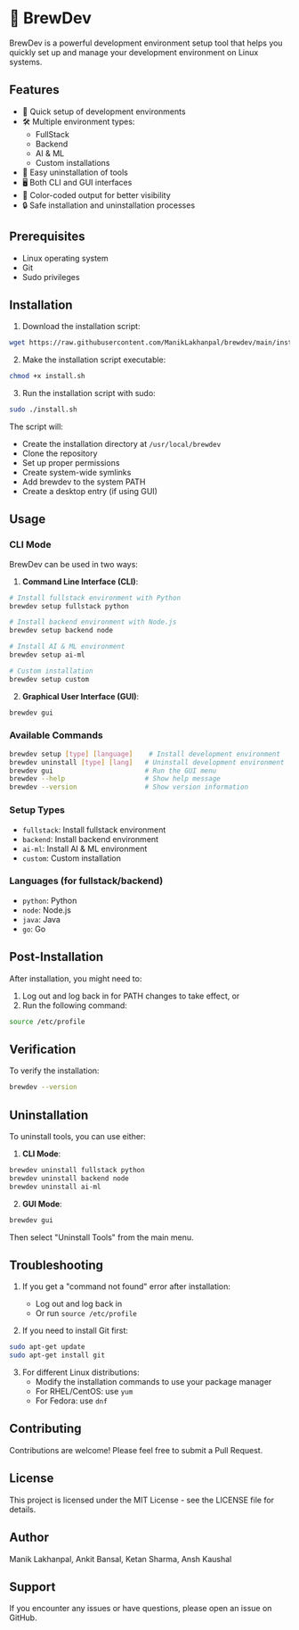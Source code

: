 # 🍺 BrewDev

BrewDev is a powerful development environment setup tool that helps you quickly set up and manage your development environment on Linux systems.

## Features

- 🚀 Quick setup of development environments
- 🛠️ Multiple environment types:
  - FullStack
  - Backend
  - AI & ML
  - Custom installations
- 🔄 Easy uninstallation of tools
- 🖥️ Both CLI and GUI interfaces
- 🎨 Color-coded output for better visibility
- 🔒 Safe installation and uninstallation processes

## Prerequisites

- Linux operating system
- Git
- Sudo privileges

## Installation

1. Download the installation script:
```bash
wget https://raw.githubusercontent.com/ManikLakhanpal/brewdev/main/install.sh
```

2. Make the installation script executable:
```bash
chmod +x install.sh
```

3. Run the installation script with sudo:
```bash
sudo ./install.sh
```

The script will:
- Create the installation directory at `/usr/local/brewdev`
- Clone the repository
- Set up proper permissions
- Create system-wide symlinks
- Add brewdev to the system PATH
- Create a desktop entry (if using GUI)

## Usage

### CLI Mode

BrewDev can be used in two ways:

1. **Command Line Interface (CLI)**:
```bash
# Install fullstack environment with Python
brewdev setup fullstack python

# Install backend environment with Node.js
brewdev setup backend node

# Install AI & ML environment
brewdev setup ai-ml

# Custom installation
brewdev setup custom
```

2. **Graphical User Interface (GUI)**:
```bash
brewdev gui
```

### Available Commands

```bash
brewdev setup [type] [language]    # Install development environment
brewdev uninstall [type] [lang]   # Uninstall development environment
brewdev gui                       # Run the GUI menu
brewdev --help                    # Show help message
brewdev --version                 # Show version information
```

### Setup Types

- `fullstack`: Install fullstack environment
- `backend`: Install backend environment
- `ai-ml`: Install AI & ML environment
- `custom`: Custom installation

### Languages (for fullstack/backend)

- `python`: Python
- `node`: Node.js
- `java`: Java
- `go`: Go

## Post-Installation

After installation, you might need to:

1. Log out and log back in for PATH changes to take effect, or
2. Run the following command:
```bash
source /etc/profile
```

## Verification

To verify the installation:
```bash
brewdev --version
```

## Uninstallation

To uninstall tools, you can use either:

1. **CLI Mode**:
```bash
brewdev uninstall fullstack python
brewdev uninstall backend node
brewdev uninstall ai-ml
```

2. **GUI Mode**:
```bash
brewdev gui
```
Then select "Uninstall Tools" from the main menu.

## Troubleshooting

1. If you get a "command not found" error after installation:
   - Log out and log back in
   - Or run `source /etc/profile`

2. If you need to install Git first:
```bash
sudo apt-get update
sudo apt-get install git
```

3. For different Linux distributions:
   - Modify the installation commands to use your package manager
   - For RHEL/CentOS: use `yum`
   - For Fedora: use `dnf`

## Contributing

Contributions are welcome! Please feel free to submit a Pull Request.

## License

This project is licensed under the MIT License - see the LICENSE file for details.

## Author

Manik Lakhanpal, Ankit Bansal, Ketan Sharma, Ansh Kaushal

## Support

If you encounter any issues or have questions, please open an issue on GitHub.
